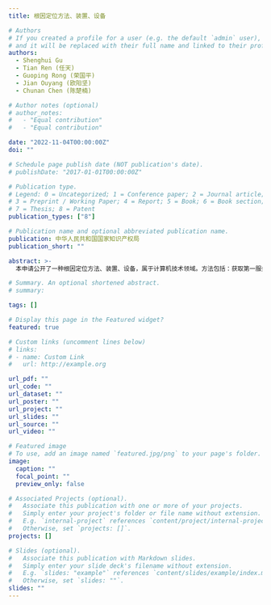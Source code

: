 ```yaml
---
title: 根因定位方法、装置、设备

# Authors
# If you created a profile for a user (e.g. the default `admin` user), write the username (folder name) here
# and it will be replaced with their full name and linked to their profile.
authors:
  - Shenghui Gu
  - Tian Ren (任天)
  - Guoping Rong (荣国平)
  - Jian Ouyang (欧阳坚)
  - Chunan Chen (陈楚楠)

# Author notes (optional)
# author_notes:
#   - "Equal contribution"
#   - "Equal contribution"

date: "2022-11-04T00:00:00Z"
doi: ""

# Schedule page publish date (NOT publication's date).
# publishDate: "2017-01-01T00:00:00Z"

# Publication type.
# Legend: 0 = Uncategorized; 1 = Conference paper; 2 = Journal article;
# 3 = Preprint / Working Paper; 4 = Report; 5 = Book; 6 = Book section;
# 7 = Thesis; 8 = Patent
publication_types: ["8"]

# Publication name and optional abbreviated publication name.
publication: 中华人民共和国国家知识产权局
publication_short: ""

abstract: >-
  本申请公开了一种根因定位方法、装置、设备，属于计算机技术领域。方法包括：获取第一服务的服务数据和至少一个第二服务的服务数据；根据第一服务的服务数据和至少一个第二服务的服务数据，构建传播拓扑图；确定传播拓扑图中的各个节点对应的访问次数，访问次数用于指示节点被访问的次数；根据各个节点对应的访问次数，确定目标根因，目标根因用于指示部署有任一服务的主机的任一指标存在异常，任一服务为第一服务和至少一个第二服务中的任一个服务。该方法使得根因定位的精细度更高，准确性更高。

# Summary. An optional shortened abstract.
# summary:

tags: []

# Display this page in the Featured widget?
featured: true

# Custom links (uncomment lines below)
# links:
# - name: Custom Link
#   url: http://example.org

url_pdf: ""
url_code: ""
url_dataset: ""
url_poster: ""
url_project: ""
url_slides: ""
url_source: ""
url_video: ""

# Featured image
# To use, add an image named `featured.jpg/png` to your page's folder.
image:
  caption: ""
  focal_point: ""
  preview_only: false

# Associated Projects (optional).
#   Associate this publication with one or more of your projects.
#   Simply enter your project's folder or file name without extension.
#   E.g. `internal-project` references `content/project/internal-project/index.md`.
#   Otherwise, set `projects: []`.
projects: []

# Slides (optional).
#   Associate this publication with Markdown slides.
#   Simply enter your slide deck's filename without extension.
#   E.g. `slides: "example"` references `content/slides/example/index.md`.
#   Otherwise, set `slides: ""`.
slides: ""
---
```

